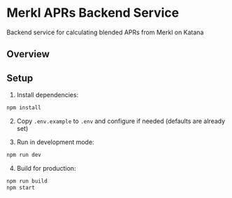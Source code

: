 # Merkl APRs Backend Service

Backend service for calculating blended APRs from Merkl on Katana

## Overview

## Setup

1. Install dependencies:

```bash
npm install
```

2. Copy `.env.example` to `.env` and configure if needed (defaults are already set)

3. Run in development mode:

```bash
npm run dev
```

4. Build for production:

```bash
npm run build
npm start
```
